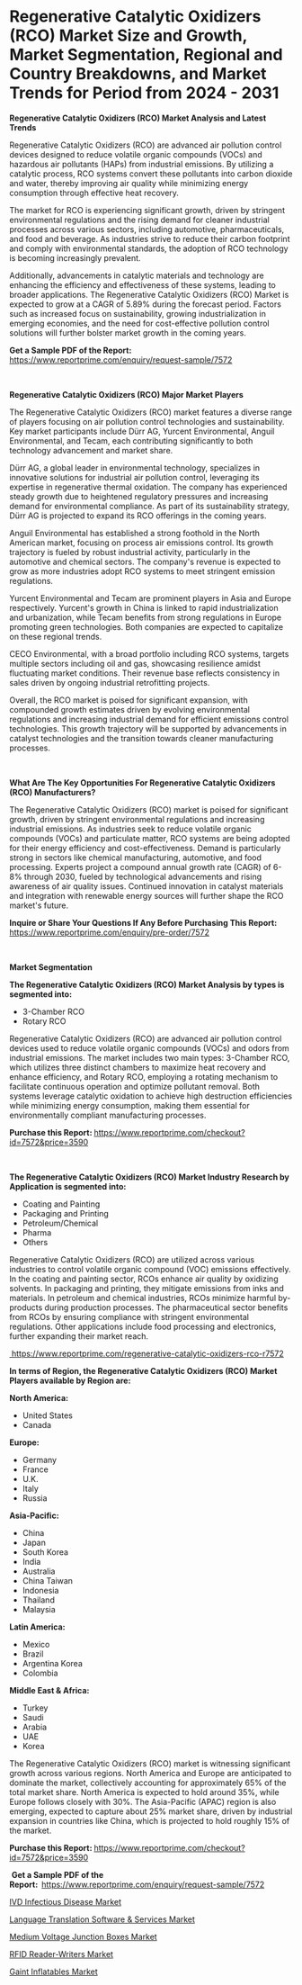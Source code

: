 <p><h1>Regenerative Catalytic Oxidizers (RCO) Market Size and Growth, Market Segmentation, Regional and Country Breakdowns, and Market Trends for Period from 2024 -  2031</h1></p><p><strong>Regenerative Catalytic Oxidizers (RCO) Market Analysis and Latest Trends</strong></p>
<p><p>Regenerative Catalytic Oxidizers (RCO) are advanced air pollution control devices designed to reduce volatile organic compounds (VOCs) and hazardous air pollutants (HAPs) from industrial emissions. By utilizing a catalytic process, RCO systems convert these pollutants into carbon dioxide and water, thereby improving air quality while minimizing energy consumption through effective heat recovery.</p><p>The market for RCO is experiencing significant growth, driven by stringent environmental regulations and the rising demand for cleaner industrial processes across various sectors, including automotive, pharmaceuticals, and food and beverage. As industries strive to reduce their carbon footprint and comply with environmental standards, the adoption of RCO technology is becoming increasingly prevalent.</p><p>Additionally, advancements in catalytic materials and technology are enhancing the efficiency and effectiveness of these systems, leading to broader applications. The Regenerative Catalytic Oxidizers (RCO) Market is expected to grow at a CAGR of 5.89% during the forecast period. Factors such as increased focus on sustainability, growing industrialization in emerging economies, and the need for cost-effective pollution control solutions will further bolster market growth in the coming years.</p></p>
<p><strong>Get a Sample PDF of the Report:&nbsp;</strong> <a href="https://www.reportprime.com/enquiry/request-sample/7572">https://www.reportprime.com/enquiry/request-sample/7572</a></p>
<p>&nbsp;</p>
<p><strong>Regenerative Catalytic Oxidizers (RCO) Major Market Players</strong></p>
<p><p>The Regenerative Catalytic Oxidizers (RCO) market features a diverse range of players focusing on air pollution control technologies and sustainability. Key market participants include Dürr AG, Yurcent Environmental, Anguil Environmental, and Tecam, each contributing significantly to both technology advancement and market share.</p><p>Dürr AG, a global leader in environmental technology, specializes in innovative solutions for industrial air pollution control, leveraging its expertise in regenerative thermal oxidation. The company has experienced steady growth due to heightened regulatory pressures and increasing demand for environmental compliance. As part of its sustainability strategy, Dürr AG is projected to expand its RCO offerings in the coming years.</p><p>Anguil Environmental has established a strong foothold in the North American market, focusing on process air emissions control. Its growth trajectory is fueled by robust industrial activity, particularly in the automotive and chemical sectors. The company's revenue is expected to grow as more industries adopt RCO systems to meet stringent emission regulations.</p><p>Yurcent Environmental and Tecam are prominent players in Asia and Europe respectively. Yurcent's growth in China is linked to rapid industrialization and urbanization, while Tecam benefits from strong regulations in Europe promoting green technologies. Both companies are expected to capitalize on these regional trends.</p><p>CECO Environmental, with a broad portfolio including RCO systems, targets multiple sectors including oil and gas, showcasing resilience amidst fluctuating market conditions. Their revenue base reflects consistency in sales driven by ongoing industrial retrofitting projects.</p><p>Overall, the RCO market is poised for significant expansion, with compounded growth estimates driven by evolving environmental regulations and increasing industrial demand for efficient emissions control technologies. This growth trajectory will be supported by advancements in catalyst technologies and the transition towards cleaner manufacturing processes.</p></p>
<p>&nbsp;</p>
<p><strong>What Are The Key Opportunities For Regenerative Catalytic Oxidizers (RCO) Manufacturers?</strong></p>
<p><p>The Regenerative Catalytic Oxidizers (RCO) market is poised for significant growth, driven by stringent environmental regulations and increasing industrial emissions. As industries seek to reduce volatile organic compounds (VOCs) and particulate matter, RCO systems are being adopted for their energy efficiency and cost-effectiveness. Demand is particularly strong in sectors like chemical manufacturing, automotive, and food processing. Experts project a compound annual growth rate (CAGR) of 6-8% through 2030, fueled by technological advancements and rising awareness of air quality issues. Continued innovation in catalyst materials and integration with renewable energy sources will further shape the RCO market's future.</p></p>
<p><strong>Inquire or Share Your Questions If Any Before Purchasing This Report:</strong> <a href="https://www.reportprime.com/enquiry/pre-order/7572">https://www.reportprime.com/enquiry/pre-order/7572</a></p>
<p>&nbsp;</p>
<p><strong>Market Segmentation</strong></p>
<p><strong>The Regenerative Catalytic Oxidizers (RCO) Market Analysis by types is segmented into:</strong></p>
<p><ul><li>3-Chamber RCO</li><li>Rotary RCO</li></ul></p>
<p><p>Regenerative Catalytic Oxidizers (RCO) are advanced air pollution control devices used to reduce volatile organic compounds (VOCs) and odors from industrial emissions. The market includes two main types: 3-Chamber RCO, which utilizes three distinct chambers to maximize heat recovery and enhance efficiency, and Rotary RCO, employing a rotating mechanism to facilitate continuous operation and optimize pollutant removal. Both systems leverage catalytic oxidation to achieve high destruction efficiencies while minimizing energy consumption, making them essential for environmentally compliant manufacturing processes.</p></p>
<p><strong>Purchase this Report:&nbsp;</strong><a href="https://www.reportprime.com/checkout?id=7572&price=3590">https://www.reportprime.com/checkout?id=7572&price=3590</a></p>
<p>&nbsp;</p>
<p><strong>The Regenerative Catalytic Oxidizers (RCO) Market Industry Research by Application is segmented into:</strong></p>
<p><ul><li>Coating and Painting</li><li>Packaging and Printing</li><li>Petroleum/Chemical</li><li>Pharma</li><li>Others</li></ul></p>
<p><p>Regenerative Catalytic Oxidizers (RCO) are utilized across various industries to control volatile organic compound (VOC) emissions effectively. In the coating and painting sector, RCOs enhance air quality by oxidizing solvents. In packaging and printing, they mitigate emissions from inks and materials. In petroleum and chemical industries, RCOs minimize harmful by-products during production processes. The pharmaceutical sector benefits from RCOs by ensuring compliance with stringent environmental regulations. Other applications include food processing and electronics, further expanding their market reach.</p></p>
<p><a href="https://www.reportprime.com/regenerative-catalytic-oxidizers-rco-r7572">&nbsp;https://www.reportprime.com/regenerative-catalytic-oxidizers-rco-r7572</a></p>
<p><strong>In terms of Region, the Regenerative Catalytic Oxidizers (RCO) Market Players available by Region are:</strong></p>
<p>
    <p> <strong> North America: </strong>
        <ul>
            <li>United States</li>
            <li>Canada</li>
        </ul>
        </p> 
    <p> <strong> Europe: </strong>
        <ul>
            <li>Germany</li>
            <li>France</li>
            <li>U.K.</li>
            <li>Italy</li>
            <li>Russia</li>
        </ul>
        </p> 
    <p> <strong> Asia-Pacific: </strong>
        <ul>
            <li>China</li>
            <li>Japan</li>
            <li>South Korea</li>
            <li>India</li>
            <li>Australia</li>
            <li>China Taiwan</li>
            <li>Indonesia</li>
            <li>Thailand</li>
            <li>Malaysia</li>
        </ul>
        </p> 
    <p> <strong> Latin America: </strong>
        <ul>
            <li>Mexico</li>
            <li>Brazil</li>
            <li>Argentina Korea</li>
            <li>Colombia</li>
        </ul>
        </p> 
    <p> <strong> Middle East & Africa: </strong>
        <ul>
            <li>Turkey</li>
            <li>Saudi</li>
            <li>Arabia</li>
            <li>UAE</li>
            <li>Korea</li>
        </ul>
    </p>
    </p>
<p><p>The Regenerative Catalytic Oxidizers (RCO) market is witnessing significant growth across various regions. North America and Europe are anticipated to dominate the market, collectively accounting for approximately 65% of the total market share. North America is expected to hold around 35%, while Europe follows closely with 30%. The Asia-Pacific (APAC) region is also emerging, expected to capture about 25% market share, driven by industrial expansion in countries like China, which is projected to hold roughly 15% of the market.</p></p>
<p><strong>Purchase this Report: </strong><a href="https://www.reportprime.com/checkout?id=7572&price=3590">https://www.reportprime.com/checkout?id=7572&price=3590</a></p>
<p>&nbsp;<strong>Get a Sample PDF of the Report:&nbsp;&nbsp;</strong><a href="https://www.reportprime.com/enquiry/request-sample/7572">https://www.reportprime.com/enquiry/request-sample/7572</a></p>
<p><strong></strong></p>
<p><p><a href="https://medium.com/@ruth.murray9056/ivd-infectious-disease-industry-sector-new-technologies-and-market-impact-forecasted-for-period-747a8fd43193">IVD Infectious Disease Market</a></p><p><a href="https://medium.com/@ruth.murray9056/how-the-language-translation-software-services-market-is-changing-from-2024-to-2031-6a6588d99f60">Language Translation Software & Services Market</a></p><p><a href="https://issuu.com/reportprime-2/docs/medium-voltage-junction-boxes-marke_c54390351a2b5c">Medium Voltage Junction Boxes Market</a></p><p><a href="https://github.com/GenaGaines34/Market-Research-Report-List-1/blob/main/rfid-reader-writers-market.md">RFID Reader-Writers Market</a></p><p><a href="https://www.linkedin.com/pulse/gaint-inflatables-market-share-new-trends-analysis-its-type-xppec?trackingId=pVLdyz7yQkG6Vq21uev28g%3D%3D">Gaint Inflatables Market</a></p></p>